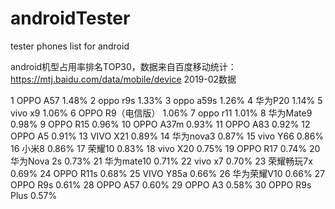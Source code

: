 # androidTester
tester phones list for android

android机型占用率排名TOP30，数据来自百度移动统计：https://mtj.baidu.com/data/mobile/device
2019-02数据

1 OPPO A57  1.48% 
2 oppo r9s 1.33% 
3 oppo a59s  1.26% 
4 华为P20  1.14% 
5 vivo x9  1.06% 
6 OPPO R9（电信版）  1.06% 
7 oppo r11  1.01% 
8 华为Mate9  0.98% 
9 OPPO R15  0.96% 
10 OPPO A37m  0.93% 
11 OPPO A83  0.92% 
12 OPPO A5  0.91% 
13 VIVO X21  0.89% 
14 华为nova3  0.87% 
15 vivo Y66  0.86% 
16 小米8  0.86% 
17 荣耀10  0.83% 
18 vivo X20  0.75% 
19 OPPO R17  0.74% 
20 华为Nova 2s  0.73% 
21 华为mate10  0.71% 
22 vivo x7  0.70% 
23 荣耀畅玩7x  0.69% 
24 OPPO R11s  0.68% 
25 VIVO Y85a  0.66% 
26 华为荣耀V10  0.66% 
27 OPPO R9s  0.61%
28 OPPO A57  0.60%
29 OPPO A3  0.58% 
30 OPPO R9s Plus  0.57% 
